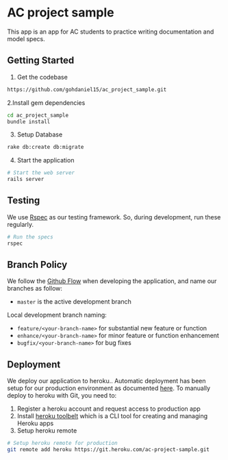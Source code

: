 # AC project sample

This app is an app for AC students to practice writing documentation and model specs.

## Getting Started



1. Get the codebase

  ```bash
  https://github.com/gohdaniel15/ac_project_sample.git
  ```

2.Install gem dependencies

  ```bash
  cd ac_project_sample
  bundle install
  ```

3. Setup Database

  ```bash
  rake db:create db:migrate
  ```

4. Start the application

  ```bash
  # Start the web server
  rails server
  ```

## Testing

We use [Rspec](https://github.com/rspec/rspec-rails) as our testing framework. So, during development, run these regularly.

```bash
# Run the specs
rspec
```

## Branch Policy

We follow the [Github Flow](https://guides.github.com/introduction/flow/) when developing the application, and name our branches as follow:

- `master` is the active development branch

Local development branch naming:

- `feature/<your-branch-name>` for substantial new feature or function
- `enhance/<your-branch-name>` for minor feature or function enhancement
- `bugfix/<your-branch-name>` for bug fixes

## Deployment

We deploy our application to heroku.. Automatic deployment has been setup for our production environment as documented [here](https://devcenter.heroku.com/articles/github-integration#automatic-deploys). To manually deploy to heroku with Git, you need to:

1. Register a heroku account and request access to production app
2. Install [heroku toolbelt](https://toolbelt.heroku.com/) which is a CLI tool for creating and managing Heroku apps
3. Setup heroku remote

  ```bash
  # Setup heroku remote for production
  git remote add heroku https://git.heroku.com/ac-project-sample.git
  ```

